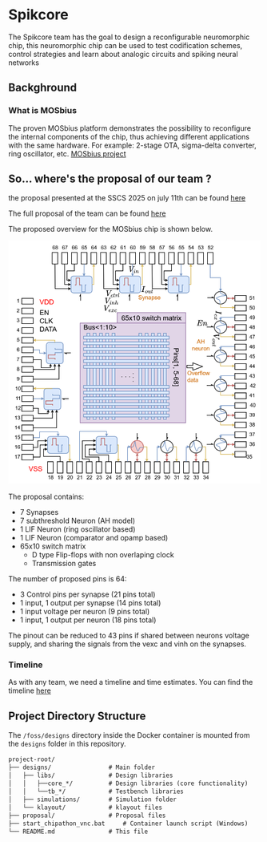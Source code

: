 # Spikcore

The Spikcore team has the goal to design a reconfigurable neuromorphic chip, this neuromorphic chip can be used to test codification schemes, control strategies and learn about analogic circuits and spiking neural networks

## Backghround 
### What is MOSbius
The proven MOSbius platform demonstrates the possibility to reconfigure the internal components of the chip, thus achieving different applications with the same hardware. For example: 2-stage OTA, sigma-delta converter, ring oscillator, etc. [MOSbius project](https://mosbius.org/0_front_matter/intro.html)
## So... where's the proposal of our team ?

the proposal presented at the SSCS 2025 on july 11th can be found [here](https://github.com/RoyceRichmond/Mosbious_2025_spiking4all/blob/main/proposal/%5BChipathon%202025%205th%20Weekly%201_2%20-%20TC%20OSE%2011%20July%202025%5D.pdf)

The full proposal of the team can be found [here](https://github.com/RoyceRichmond/Mosbious_2025_spiking4all/blob/main/proposal/Chipathon%202025.pdf)

The proposed overview for the MOSbius chip is shown below.

![Mosbius Proposal](/proposal/mosbius_proposal.png)

The proposal contains:
- 7 Synapses
- 7 subthreshold Neuron (AH model)
- 1 LIF Neuron (ring oscillator based)
- 1 LIF Neuron (comparator and opamp based)
- 65x10 switch matrix
    - D type Flip-flops with non overlaping clock
    - Transmission gates

The number of proposed pins is 64:

- 3 Control pins per synapse (21 pins total)
- 1 input, 1 output per synapse (14 pins total)
- 1 input voltage per neuron (9 pins total)
- 1 input, 1 output per neuron (18 pins total)

The pinout can be reduced to 43 pins if shared between neurons voltage supply, and sharing the signals from the vexc and vinh on the synapses.
### Timeline

As with any team, we need a timeline and time estimates. You can find the timeline [here](https://docs.google.com/spreadsheets/d/1FUSe3ihenKiJLiLIJRhUeNDvfz49FAqhR9erRGoN5aA/edit?usp=sharing)

## Project Directory Structure

The `/foss/designs` directory inside the Docker container is mounted from the `designs` folder in this repository.

```
project-root/
├── designs/             	# Main folder
│   ├── libs/            	# Design libraries
│   │   ├──core_*/       	# Design libraries (core functionality)
│   │   └──tb_*/         	# Testbench libraries
│   ├── simulations/     	# Simulation folder
│   └── klayout/         	# klayout files
├── proposal/            	# Proposal files 
├── start_chipathon_vnc.bat     # Container launch script (Windows)
└── README.md            	# This file
```

<!--
## Project Directory Structure

The `/foss/designs` directory inside the Docker container is mounted from the `designs` folder in this repository.

```
project-root/
├── designs/              # Your design files (mounted in container as /foss/designs)
│   ├── libs/            # Design libraries
│   ├── simulations/     # Simulation results
│   └── setup_pdk.sh     # PDK setup script
├── start_vnc.sh         # Container launch script (Unix/Linux/Mac)
└── README.md            # This file
```

## Library Structure Conventions

The project follows specific naming conventions for organizing design libraries under `/designs/libs/`:

### Directory Structure
```
/designs/libs/
├── core_*/          # Design libraries (core functionality)
├── tb_*/            # Testbench libraries
└── ...
```

### Naming Conventions
- **`core_*`**: Design libraries containing your core circuit implementations
- **`tb_*`**: Testbench libraries containing simulation and verification setups

### File Organization
Within each library directory:
- Each cell should have its own subdirectory: `/designs/libs/library_name/cell_name/`
- Files within a cell directory should be prefixed with the cell name (e.g., `cell_name.sch`, `cell_name.sym`)
- **Exception**: Testbench directories (starting with `tb_`) are exempt from the file naming prefix requirement

### Validation
Use the provided sanity check script to validate your library structure:
```bash
cd designs/CI
./library_check.sh
```

This script verifies:
- Proper directory hierarchy (no files at inappropriate levels)
- Correct file naming conventions for design libraries
- Exempts testbench libraries from strict naming requirements


## Example Design: 5-Transistor Single Stage OTA

This project includes a reference design to demonstrate the library structure and design flow:

### Libraries
- **Design**: 5-Transistor Single Stage Operational Transconductance Amplifier (OTA)
- **Library Location**: `core_analog`
- **Testbench Location**: `tb_analog`


### Usage
1. **Design Files**: Navigate to `/designs/libs/core_analog/` to find the schematics and symbols of the OTA cell and parameterized unit transistor cells.
2. **Testbench**: Use the verification setups in `/designs/libs/tb_analog/` to simulate and characterize the design.
3. **Validation**: Run the library check to ensure proper file organization:
   ```bash
   cd designs/CI
   ./library_check.sh
   ```

This example demonstrates the proper use of the library naming conventions (`core_*` for design libraries, `tb_*` for testbenches) and serves as a starting point for developing your own analog circuits.
-->
